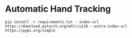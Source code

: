 # Automatic Hand Tracking

```shell
pip install -r requirements.txt --index-url https://download.pytorch.org/whl/cu118 --extra-index-url https://pypi.org/simple
```
